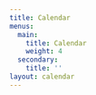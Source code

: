 ```yaml
---
title: Calendar
menus:
  main:
    title: Calendar
    weight: 4
  secondary:
    title: ''
layout: calendar
---
```


